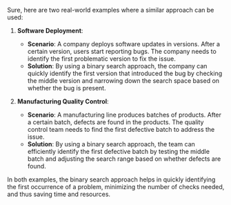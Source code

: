 Sure, here are two real-world examples where a similar approach can be used:

1. **Software Deployment**:
   - **Scenario**: A company deploys software updates in versions. After a certain version, users start reporting bugs. The company needs to identify the first problematic version to fix the issue.
   - **Solution**: By using a binary search approach, the company can quickly identify the first version that introduced the bug by checking the middle version and narrowing down the search space based on whether the bug is present.

2. **Manufacturing Quality Control**:
   - **Scenario**: A manufacturing line produces batches of products. After a certain batch, defects are found in the products. The quality control team needs to find the first defective batch to address the issue.
   - **Solution**: By using a binary search approach, the team can efficiently identify the first defective batch by testing the middle batch and adjusting the search range based on whether defects are found.

In both examples, the binary search approach helps in quickly identifying the first occurrence of a problem, minimizing the number of checks needed, and thus saving time and resources.
